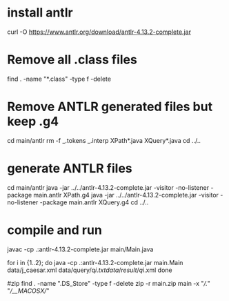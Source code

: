 # install antlr
curl -O https://www.antlr.org/download/antlr-4.13.2-complete.jar


# Remove all .class files

find . -name "\*.class" -type f -delete

# Remove ANTLR generated files but keep .g4

cd main/antlr
rm -f _.tokens _.interp XPath*.java XQuery*.java
cd ../..

# generate ANTLR files

cd main/antlr
java -jar ../../antlr-4.13.2-complete.jar -visitor -no-listener -package main.antlr XPath.g4
java -jar ../../antlr-4.13.2-complete.jar -visitor -no-listener -package main.antlr XQuery.g4
cd ../..

# compile and run

javac -cp .:antlr-4.13.2-complete.jar main/Main.java

for i in {1..2}; do
java -cp .:antlr-4.13.2-complete.jar main.Main data/j_caesar.xml data/query/q$i.txt data/result/q$i.xml
done

#zip
find . -name ".DS_Store" -type f -delete
zip -r main.zip main -x "*/.*" "*/__MACOSX/*"